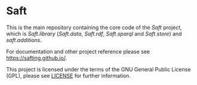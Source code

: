 # Saft

This is the main repository containing the core code of the _Saft_ project, which is _Saft.library_ (_Saft.data_, _Saft.rdf_, _Saft.sparql_ and _Saft.store_) and _saft.additions_.

For documentation and other project reference please see https://safting.github.io/.

This project is licensed under the terms of the GNU General Public License (GPL), please see [LICENSE](LICENSE) for further information.
